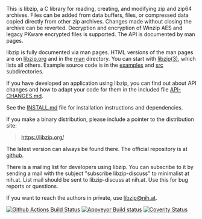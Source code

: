 This is libzip, a C library for reading, creating, and modifying
zip and zip64 archives. Files can be added from data buffers, files,
or compressed data copied directly from other zip archives. Changes
made without closing the archive can be reverted. Decryption and
encryption of Winzip AES and legacy PKware encrypted files is
supported. The API is documented by man pages.

libzip is fully documented via man pages. HTML versions of the man
pages are on [libzip.org](https://libzip.org/documentation/) and
in the [man](man) directory. You can start with
[libzip(3)](https://libzip.org/documentation/libzip.html), which
lists
all others. Example source code is in the [examples](examples) and
[src](src) subdirectories.

If you have developed an application using libzip, you can find out
about API changes and how to adapt your code for them in the included
file [API-CHANGES.md](API-CHANGES.md).

See the [INSTALL.md](INSTALL.md) file for installation instructions and
dependencies.

If you make a binary distribution, please include a pointer to the
distribution site:
>	https://libzip.org/

The latest version can always be found there.  The official repository
is at [github](https://github.com/nih-at/libzip/).

There is a mailing list for developers using libzip.  You can
subscribe to it by sending a mail with the subject "subscribe
libzip-discuss" to minimalist at nih.at. List mail should be sent
to libzip-discuss at nih.at. Use this for bug reports or questions.

If you want to reach the authors in private, use <libzip@nih.at>.

[![Github Actions Build Status](https://github.com/nih-at/libzip/workflows/build/badge.svg)](https://github.com/nih-at/libzip/actions?query=workflow%3Abuild)
[![Appveyor Build status](https://ci.appveyor.com/api/projects/status/f1bqqt9djvf22f5g?svg=true)](https://ci.appveyor.com/project/nih-at/libzip)
[![Coverity Status](https://scan.coverity.com/projects/127/badge.svg)](https://scan.coverity.com/projects/libzip)
